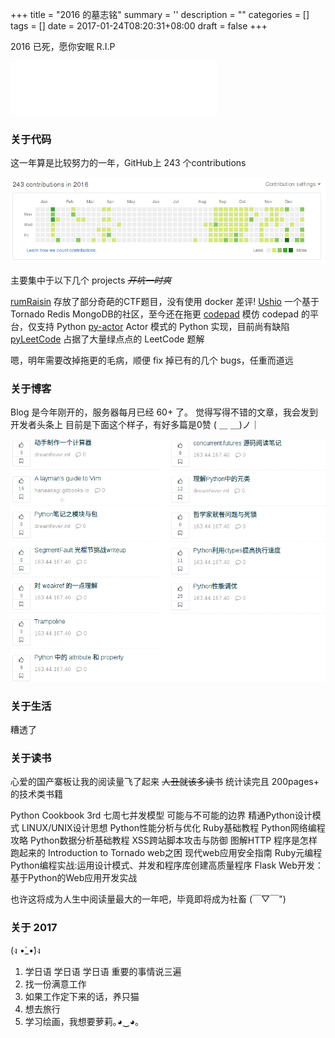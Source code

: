 
+++
title = "2016 的墓志铭"
summary = ''
description = ""
categories = []
tags = []
date = 2017-01-24T08:20:31+08:00
draft = false
+++

2016 已死，愿你安眠  R.I.P
<iframe frameborder="no" border="0" marginwidth="0" marginheight="0" width=330 height=86 src="//music.163.com/outchain/player?type=2&id=26124987&auto=1&height=66"></iframe>

### 关于代码
这一年算是比较努力的一年，GitHub上 243 个contributions

![](../../images/2017/01/github.png)

主要集中于以下几个 projects  *~~开坑一时爽~~*

[rumRaisin](https://github.com/Hanaasagi/rumRaisin)  存放了部分奇葩的CTF题目，没有使用 docker 差评!
[Ushio](https://github.com/Hanaasagi/Ushio)  一个基于 Tornado Redis MongoDB的社区，至今还在拖更
[codepad](https://github.com/Hanaasagi/codepad)  模仿 codepad 的平台，仅支持 Python
[py-actor](https://github.com/Hanaasagi/py-actor)  Actor 模式的 Python 实现，目前尚有缺陷
[pyLeetCode](https://github.com/Hanaasagi/pyLeetCode)  占据了大量绿点点的 LeetCode 题解

嗯，明年需要改掉拖更的毛病，顺便 fix 掉已有的几个 bugs，任重而道远

### 关于博客
Blog 是今年刚开的，服务器每月已经 60+ 了。
觉得写得不错的文章，我会发到开发者头条上
目前是下面这个样子，有好多篇是0赞 ( ＿ ＿)ノ｜

![](../../images/2017/01/toutiao.io.png)

### 关于生活

糟透了

### 关于读书
心爱的国产寨板让我的阅读量飞了起来  ~~人丑就该多读书~~
统计读完且 200pages+ 的技术类书籍

Python Cookbook 3rd
七周七并发模型
可能与不可能的边界
精通Python设计模式
LINUX/UNIX设计思想
Python性能分析与优化
Ruby基础教程
Python网络编程攻略
Python数据分析基础教程
XSS跨站脚本攻击与防御
图解HTTP
程序是怎样跑起来的
Introduction to Tornado
web之困 现代web应用安全指南
Ruby元编程
Python编程实战:运用设计模式、并发和程序库创建高质量程序
Flask Web开发：基于Python的Web应用开发实战

也许这将成为人生中阅读量最大的一年吧，毕竟即将成为社畜 (￣▽￣")

### 关于 2017
(ง •̀_•́)ง
1) 学日语 学日语 学日语 重要的事情说三遍
2) 找一份满意工作
3) 如果工作定下来的话，养只猫
4) 想去旅行
5) 学习绘画，我想要萝莉｡◕‿◕｡

